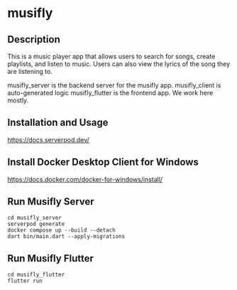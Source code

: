 # musifly

## Description
This is a music player app that allows users to search for songs, create playlists, and listen to music. Users can also view the lyrics of the song they are listening to.


musifly_server is the backend server for the musifly app. 
musifly_client is auto-generated logic
musifly_flutter is the frontend app. We work here mostly.


## Installation and Usage
https://docs.serverpod.dev/

## Install Docker Desktop Client for Windows
https://docs.docker.com/docker-for-windows/install/

## Run Musifly Server
```
cd musifly_server
serverpod generate
docker compose up --build --detach
dart bin/main.dart --apply-migrations
```

## Run Musifly Flutter
```
cd musifly_flutter
flutter run
```
